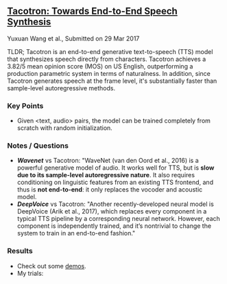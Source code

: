 
## [Tacotron: Towards End-to-End Speech Synthesis](https://arxiv.org/abs/1703.10135)
Yuxuan Wang et al., Submitted on 29 Mar 2017

TLDR; Tacotron is an end-to-end generative text-to-speech (TTS) model that synthesizes speech directly from characters. Tacotron achieves a 3.82/5 mean opinion score (MOS) on US English, outperforming a production parametric system in terms of naturalness. In addition, since Tacotron generates speech at the frame level, it's substantially faster than sample-level autoregressive methods.

### Key Points
* Given <text, audio> pairs, the model can be trained completely from scratch with random initialization.

### Notes / Questions
* ***Wavenet*** vs Tacotron: "WaveNet (van den Oord et al., 2016) is a powerful generative model of audio. It works well for TTS, but is **slow due to its sample-level autoregressive nature**. It also requires conditioning on linguistic features from an existing TTS frontend, and thus is **not end-to-end**: it only replaces the vocoder and acoustic model.
* ***DeepVoice*** vs Tacotron: "Another recently-developed neural model is DeepVoice (Arik et al., 2017), which replaces every component in a typical TTS pipeline by a corresponding neural network. However, each component is independently trained, and it’s nontrivial to change the system to train in an end-to-end fashion."


### Results
* Check out some [demos](https://github.com/google/tacotron).
* My trials: 

